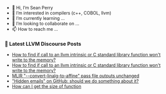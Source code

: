 - 👋 Hi, I’m Sean Perry
- 👀 I’m interested in compilers (c++, COBOL, llvm)
- 🌱 I’m currently learning ...
- 💞️ I’m looking to collaborate on ...
- 📫 How to reach me ...

<!---
s66perry/s66perry is a ✨ special ✨ repository because its `README.md` (this file) appears on your GitHub profile.
You can click the Preview link to take a look at your changes.
--->
### 📕 Latest LLVM Discourse Posts

<!-- DISCOURSE-LLVM:START -->
- [How to find if call to an llvm intrinsic or C standard library function won&#39;t write to the memory?](https://discourse.llvm.org/t/how-to-find-if-call-to-an-llvm-intrinsic-or-c-standard-library-function-wont-write-to-the-memory/74239#post_2)
- [How to find if call to an llvm intrinsic or C standard library function won&#39;t write to the memory?](https://discourse.llvm.org/t/how-to-find-if-call-to-an-llvm-intrinsic-or-c-standard-library-function-wont-write-to-the-memory/74239#post_1)
- [MLIR &quot;--convert-linalg-to-affine&quot; pass file outputs unchanged](https://discourse.llvm.org/t/mlir-convert-linalg-to-affine-pass-file-outputs-unchanged/74237#post_1)
- [&quot;Hidden emails&quot; on GitHub: should we do something about it?](https://discourse.llvm.org/t/hidden-emails-on-github-should-we-do-something-about-it/74223#post_4)
- [How can I get the size of function](https://discourse.llvm.org/t/how-can-i-get-the-size-of-function/74236#post_1)
<!-- DISCOURSE-LLVM:END -->
